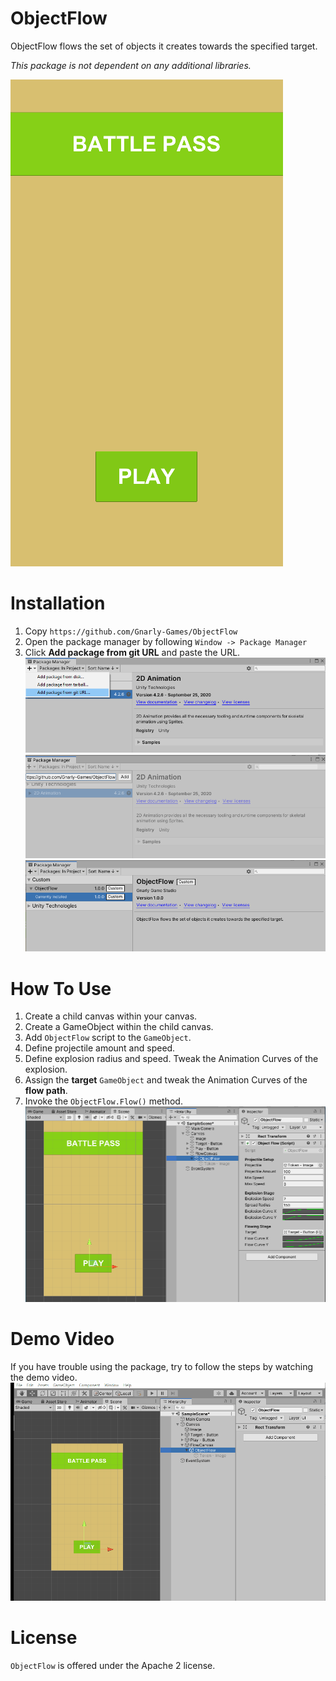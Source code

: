 # ObjectFlow
ObjectFlow flows the set of objects it creates towards the specified target.

*This package is not dependent on any additional libraries.*

![Showcase](Documentation/showcase.gif)

# Installation
1. Copy `https://github.com/Gnarly-Games/ObjectFlow`
2. Open the package manager by following `Window -> Package Manager`
3. Click **Add package from git URL** and paste the URL.
![Installation Step 1](Documentation/installation_step_1.png)
![Installation Step 2](Documentation/installation_step_2.png)
![Installation Step 3](Documentation/installation_step_3.png)

# How To Use
1. Create a child canvas within your canvas.
2. Create a GameObject within the child canvas.
3. Add `ObjectFlow` script to the `GameObject`.
4. Define projectile amount and speed.
5. Define explosion radius and speed. Tweak the Animation Curves of the explosion.
6. Assign the **target** `GameObject` and tweak the Animation Curves of the **flow path**.
7. Invoke the `ObjectFlow.Flow()` method.
![Demo](Documentation/demo_screenshot.png)

# Demo Video
If you have trouble using the package, try to follow the steps by watching the demo video. 
![Demo](Documentation/tutorial.gif)

# License
`ObjectFlow` is offered under the Apache 2 license.
